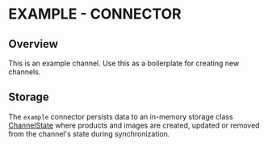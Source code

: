 # EXAMPLE - CONNECTOR

## Overview

This is an example channel. 
Use this as a boilerplate for creating new channels.

## Storage

The `example` connector persists data to an in-memory storage class [ChannelState](./ChannelState.php)
where products and images are created, updated or removed from the channel's state during synchronization.

